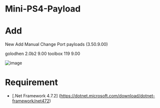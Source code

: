 # Mini-PS4-Payload
# Add
New Add Manual Change Port
payloads (3.50.9.00)

 golodhen 2.0b2 9.00 
 toolbox 119 9.00

![image](https://user-images.githubusercontent.com/49209220/147840424-1de7d58c-7cf8-4536-8c5a-8e1c277a1dae.png)



# Requirement
- [.Net Framework 4.7.2]
(https://dotnet.microsoft.com/download/dotnet-framework/net472)
